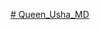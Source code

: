 [# Queen_Usha_MD](https://raw.githubusercontent.com/DarkShadowMDbot/BOT-HELPER/refs/heads/main/usha11.png)

